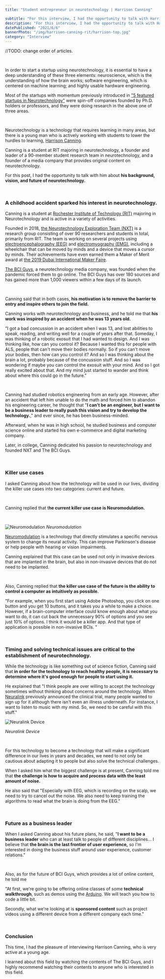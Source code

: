 ```yaml
---
title: "Student entrepreneur in neurotechnology | Harrison Canning"

subtitle: "For this interview, I had the opportunity to talk with Harrison Canning, a student at RIT majoring in neurotechnology, a founder and leader of a 90-member student research team in neurotechnology, and a founder of a media company that provides original contents on neurotechnology."
description: "For this interview, I had the opportunity to talk with Harrison Canning, a student at RIT majoring in neurotechnology, a founder and leader of a 90-member student research team in neurotechnology, and a founder of a media company that provides original contents on neurotechnology."
datePublished: "2021/6/6"
bannerPhoto: "/img/harrison-canning-rit/harrison-top.jpg"
category: "Interview"
---
```


//TODO: change order of articles.

&nbsp;

In order to start a startup using neurotechnology, it is essential to have a deep understanding of these three elements: neuroscience, which is the understanding of how the brain works; software engineering, which is centered on machine learning; and highly usable hardware engineering.

Most of the startups with momentum previously introduced in ["5 featured startups in Neurotechnology"](https://www.neurotechjp.com/blog/5-startups-of-interest/) were spin-off companies founded by Ph.D. holders or professors, and they were doing research in the above one of three areas.

&nbsp;

Neurotechnology is a technology that requires learning in many areas, but there is a young man who is actively working with students to lower the hurdles to learning, [Harrison Canning](http://harrisoncanning.com/).

Canning is a student at RIT majoring in neurotechnology, a founder and leader of a 90-member student research team in neurotechnology, and a founder of a media company that provides original content on neurotechnology.

For this post, I had the opportunity to talk with him about **his background, vision, and future of neurotechnology.**

&nbsp;

### A childhood accident sparked his interest in neurotechnology.

Canning is a student at [Rochester Institute of Technology (RIT)](https://www.rit.edu/) majoring in Neurotechnology and is active in a variety of activities.

Founded in 2018, [the Neurotechnology Exploration Team (NXT)](https://sites.google.com/view/bciresearchrit/home/introduction?authuser=0) is a research group consisting of over 90 researchers and students in total, primarily from RIT. The team is working on several projects using [electroencephalography (EEG)](https://en.wikipedia.org/wiki/Electroencephalography) and [electromyography (EMG)](https://en.wikipedia.org/wiki/Electromyography), including a wheelchair that can be moved by minds and a device that moves a cursor by minds. Their achievements have even earned them a Maker of Merit award at [the 2019 Dubai International Maker Faire](https://dubai.makerfaire.com/).

[The BCI Guys](https://www.bciguys.com/), a neurotechnology media company, was founded when the pandemic forced them to go online. The BCI Guys has over 180 sources and has gained more than 1,000 viewers within a few days of its launch.

&nbsp;

Canning said that in both cases, **his motivation is to remove the barrier to entry and inspire others to join the field.**

Canning works with neurotechnology and business, and he told me that **his work was inspired by an accident when he was 13 years old.**

"I got a bad concussion in an accident when I was 13, and lost abilities to speak, reading, and writing well for a couple of years after that. Someday, I was thinking of a robotic exosuit that I had wanted to design. And I was thinking like, how can you control it? Because I wanted this for people with ALS, people that can't move their bodies normally. So if you can't move your bodies, then how can you control it? And so I was thinking about the brain a lot, probably because of the concussion stuff. And so I was wondering if maybe you can control the exosuit with your mind. And so I got really excited about that. And my mind just started to wander and think about where this could go in the future."

&nbsp;

Canning had studied robotics engineering from an early age. However, after an accident that left him unable to do the math and forced him to abandon his engineering career, he thought that "**I can't be an engineer, but I want to be a business leader to really push this vision and try to develop the technology.**," and ever since, he has been business-minded.

Afterward, when he was in high school, he studied business and computer science online and started his own e-commerce and digital marketing company.

Later, in college, Canning dedicated his passion to neurotechnology and founded NXT and The BCI Guys.

&nbsp;

### Killer use cases

I asked Canning about how the technology will be used in our lives, dividing the killer use cases into two categories: current and future.

&nbsp;

Canning replied that t**he current killer use case is Neuromodulation.**

&nbsp;

![Neuromodulation](https://www.researchgate.net/profile/Erika-Ross/publication/319423397/figure/fig1/AS:546704563937280@1507355933540/Neuromodulation-devices-for-the-treatment-of-neurologic-disorders-Schematic-summarizing.png)
*Neuromodulation*

[Neuromodulation](https://en.wikipedia.org/wiki/Neuromodulation) is a technology that directly stimulates a specific nervous system to change its neural activity. This can improve Parkinson's disease or help people with hearing or vision impairments.

Canning explained that this case can be used not only in invasive devices that are implanted in the brain, but also in non-invasive devices that do not need to be implanted.

&nbsp;

Also, Canning replied that **the killer use case of the future is the ability to control a computer as intuitively as possible.**

"For example, when you first start using Adobe Photoshop, you click on one button and you get 10 buttons, and it takes you a while to make a choice. However, if a brain-computer interface could know enough about what you want to do, it can cut back the unnecessary 90% of options and you see just 10% of options. I think it would be a killer app. And that type of application is possible in non-invasive BCIs. "

&nbsp;

### Timing and solving technical issues are critical to the establishment of neurotechnology.

While the technology is like something out of science fiction, Canning said that **in order for the technology to reach healthy people, it is necessary to determine where it's good enough for people to start using it.**

He explained that "I think people are over willing to accept the technology sometimes without thinking about concerns around the technology. When [Neuralink](http://neuralink.com/) previously announced the clinical trial, many people wanted to sign up for it although there isn't even an illness underneath. For instance, I want to listen to music with my mind. So, we need to be careful with this stuff."

![Neuralink Device](https://img-cdn.tnwcdn.com/image?fit=1280%2C720&url=https%3A%2F%2Fcdn0.tnwcdn.com%2Fwp-content%2Fblogs.dir%2F1%2Ffiles%2F2019%2F11%2Fneuralink.jpg&signature=166a1426cb99b54b052eeee203306399)

*Neuralink Device*

&nbsp;

For this technology to become a technology that will make a significant difference in our lives in years and decades, we need to not only be cautious about adapting it to people but also solve the technical challenges.

When I asked him what the biggest challenge is at present, Canning told me that **the challenge is how to acquire and process data with the least amount of noise.**

He also said that "Especially with EEG, which is recording on the scalp, we need to try to cancel out the noise. We also need to keep training the algorithms to read what the brain is doing from the EEG."

&nbsp;

### Future as a business leader

When I asked Canning about his future plans, he said, "**I want to be a business leader** who can at least talk to people of different disciplines... I believe that **the brain is the last frontier of user experience,** so I'm interested in doing the business stuff around user experience, customer relations."

&nbsp;

Also, as for the future of BCI Guys, which provides a lot of online content, he told me

"At first, we're going to be offering online classes of some **technical walkthrough**, such as demos using the [Arduino](https://www.arduino.cc/). We will teach you how to code a little bit.

Secondly, what we're looking at is **sponsored content** such as project videos using a different device from a different company each time."

&nbsp;

### Conclusion

This time, I had the pleasure of interviewing Harrison Canning, who is very active at a young age.

I learned about this field by watching the contents of The BCI Guys, and I highly recommend watching their contents to anyone who is interested in this field.
